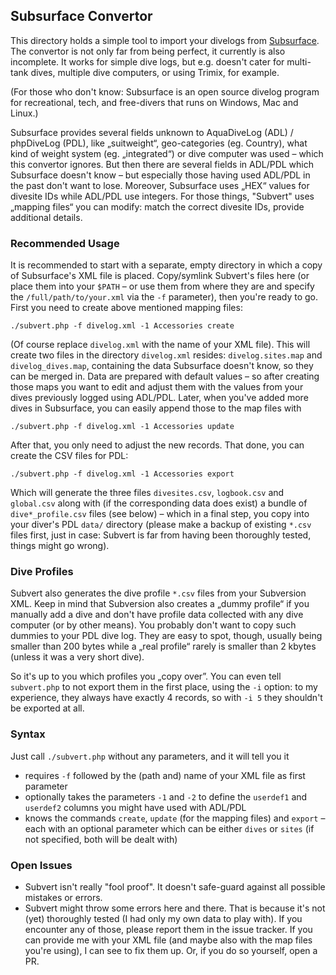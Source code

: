 ## Subsurface Convertor
This directory holds a simple tool to import your divelogs from [Subsurface](https://subsurface-divelog.org/).
The convertor is not only far from being perfect, it currently is also incomplete. It works for simple
dive logs, but e.g. doesn't cater for multi-tank dives, multiple dive computers, or using Trimix, for example.

(For those who don't know: Subsurface is an open source divelog program for recreational, tech, and free-divers
that runs on Windows, Mac and Linux.)

Subsurface provides several fields unknown to AquaDiveLog (ADL) / phpDiveLog (PDL), like „suitweight“,
geo-categories (eg. Country), what kind of weight system (eg. „integrated“) or dive computer was used –
which this convertor ignores. But then there are several fields in ADL/PDL which Subsurface doesn't
know – but especially those having used ADL/PDL in the past don't want to lose. Moreover, Subsurface
uses „HEX“ values for divesite IDs while ADL/PDL use integers. For those things, "Subvert" uses
„mapping files“ you can modify: match the correct divesite IDs, provide additional details.


### Recommended Usage
It is recommended to start with a separate, empty directory in which a copy of Subsurface's XML file is
placed. Copy/symlink Subvert's files here (or place them into your `$PATH` – or use them from where
they are and specify the `/full/path/to/your.xml` via the `-f` parameter), then you're ready to go.
First you need to create above mentioned mapping files:

    ./subvert.php -f divelog.xml -1 Accessories create

(Of course replace `divelog.xml` with the name of your XML file). This will create two files in the
directory `divelog.xml` resides: `divelog.sites.map` and `divelog_dives.map`, containing the data
Subsurface doesn't know, so they can be merged in. Data are prepared with default values – so after
creating those maps you want to edit and adjust them with the values from your dives previously
logged using ADL/PDL. Later, when you've added more dives in Subsurface, you can easily append those
to the map files with

    ./subvert.php -f divelog.xml -1 Accessories update

After that, you only need to adjust the new records. That done, you can create the CSV files for PDL:

    ./subvert.php -f divelog.xml -1 Accessories export

Which will generate the three files `divesites.csv`, `logbook.csv` and `global.csv` along with (if the
corresponding data does exist) a bundle of `dive*_profile.csv` files (see below) – which in a final
step, you copy into your diver's PDL `data/` directory (please make a backup of existing `*.csv` files
first, just in case: Subvert is far from having been thoroughly tested, things might go wrong).


### Dive Profiles
Subvert also generates the dive profile `*.csv` files from your Subversion XML. Keep in mind that
Subversion also creates a „dummy profile“ if you manually add a dive and don't have profile data
collected with any dive computer (or by other means). You probably don't want to copy such dummies
to your PDL dive log. They are easy to spot, though, usually being smaller than 200 bytes while a
„real profile“ rarely is smaller than 2 kbytes (unless it was a very short dive).

So it's up to you which profiles you „copy over”. You can even tell `subvert.php` to not export them
in the first place, using the `-i` option: to my experience, they always have exactly 4 records, so
with `-i 5` they shouldn't be exported at all.


### Syntax
Just call `./subvert.php` without any parameters, and it will tell you it

* requires `-f` followed by the (path and) name of your XML file as first parameter
* optionally takes the parameters `-1` and `-2` to define the `userdef1` and `userdef2` columns you might have used with ADL/PDL
* knows the commands `create`, `update` (for the mapping files) and `export` – each with an optional parameter which can be
  either `dives` or `sites` (if not specified, both will be dealt with)


### Open Issues
* Subvert isn't really "fool proof". It doesn't safe-guard against all possible mistakes or errors.
* Subvert might throw some errors here and there. That is because it's not (yet) thoroughly
  tested (I had only my own data to play with). If you encounter any of those, please report them
  in the issue tracker. If you can provide me with your XML file (and maybe also with the map
  files you're using), I can see to fix them up. Or, if you do so yourself, open a PR.

